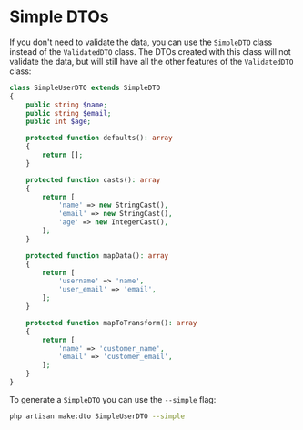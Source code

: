 # Simple DTOs

If you don't need to validate the data, you can use the `SimpleDTO` class instead of the `ValidatedDTO` class. The DTOs created with this class will not validate the data, but will still have all the other features of the `ValidatedDTO` class:

```php
class SimpleUserDTO extends SimpleDTO
{
    public string $name;
    public string $email;
    public int $age;

    protected function defaults(): array
    {
        return [];
    }

    protected function casts(): array
    {
        return [
            'name' => new StringCast(),
            'email' => new StringCast(),
            'age' => new IntegerCast(),
        ];
    }

    protected function mapData(): array
    {
        return [
            'username' => 'name',
            'user_email' => 'email',
        ];
    }

    protected function mapToTransform(): array
    {
        return [
            'name' => 'customer_name',
            'email' => 'customer_email',
        ];
    }
}
```

To generate a `SimpleDTO` you can use the `--simple` flag:

```bash
php artisan make:dto SimpleUserDTO --simple
```
